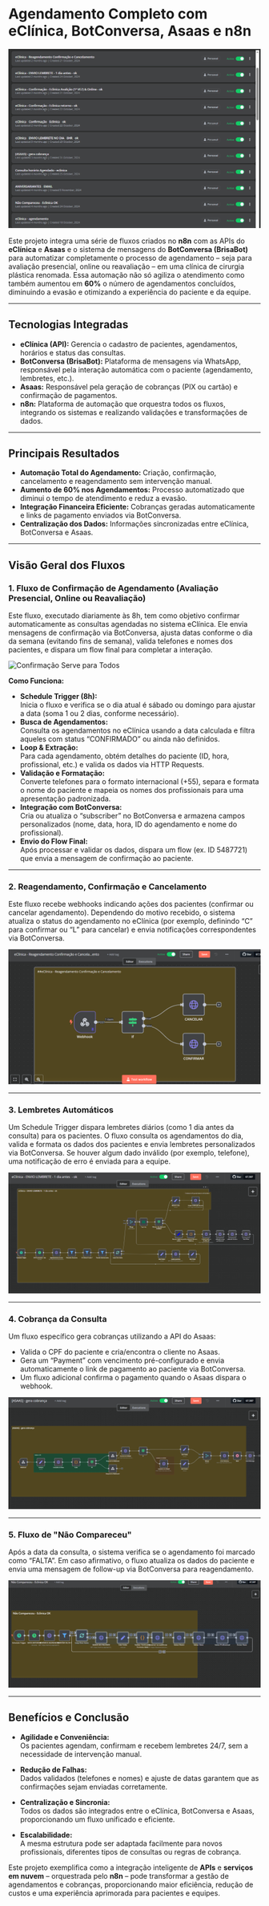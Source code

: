 # Agendamento Completo com eClínica, BotConversa, Asaas e n8n

![Fluxos Principais](./FOTO%20PRINCIPAL%20DOS%20FLUXOS.png)

Este projeto integra uma série de fluxos criados no **n8n** com as APIs do **eClínica** e **Asaas** e o sistema de mensagens do **BotConversa (BrisaBot)** para automatizar completamente o processo de agendamento – seja para avaliação presencial, online ou reavaliação – em uma clínica de cirurgia plástica renomada. Essa automação não só agiliza o atendimento como também aumentou em **60%** o número de agendamentos concluídos, diminuindo a evasão e otimizando a experiência do paciente e da equipe.

---

## Tecnologias Integradas

- **eClínica (API):** Gerencia o cadastro de pacientes, agendamentos, horários e status das consultas.  
- **BotConversa (BrisaBot):** Plataforma de mensagens via WhatsApp, responsável pela interação automática com o paciente (agendamento, lembretes, etc.).  
- **Asaas:** Responsável pela geração de cobranças (PIX ou cartão) e confirmação de pagamentos.  
- **n8n:** Plataforma de automação que orquestra todos os fluxos, integrando os sistemas e realizando validações e transformações de dados.

---

## Principais Resultados

- **Automação Total do Agendamento:** Criação, confirmação, cancelamento e reagendamento sem intervenção manual.  
- **Aumento de 60% nos Agendamentos:** Processo automatizado que diminui o tempo de atendimento e reduz a evasão.  
- **Integração Financeira Eficiente:** Cobranças geradas automaticamente e links de pagamento enviados via BotConversa.  
- **Centralização dos Dados:** Informações sincronizadas entre eClínica, BotConversa e Asaas.

---

## Visão Geral dos Fluxos

### 1. Fluxo de Confirmação de Agendamento (Avaliação Presencial, Online ou Reavaliação)
Este fluxo, executado diariamente às 8h, tem como objetivo confirmar automaticamente as consultas agendadas no sistema eClínica. Ele envia mensagens de confirmação via BotConversa, ajusta datas conforme o dia da semana (evitando fins de semana), valida telefones e nomes dos pacientes, e dispara um flow final para completar a interação.

![Confirmação Serve para Todos](./CONFIRMA%C3%87AO%20SERVE%20PARA%20TODOS.png)

**Como Funciona:**
- **Schedule Trigger (8h):**  
  Inicia o fluxo e verifica se o dia atual é sábado ou domingo para ajustar a data (soma 1 ou 2 dias, conforme necessário).
- **Busca de Agendamentos:**  
  Consulta os agendamentos no eClínica usando a data calculada e filtra aqueles com status “CONFIRMADO” ou ainda não definidos.
- **Loop & Extração:**  
  Para cada agendamento, obtém detalhes do paciente (ID, hora, profissional, etc.) e valida os dados via HTTP Requests.
- **Validação e Formatação:**  
  Converte telefones para o formato internacional (+55), separa e formata o nome do paciente e mapeia os nomes dos profissionais para uma apresentação padronizada.
- **Integração com BotConversa:**  
  Cria ou atualiza o “subscriber” no BotConversa e armazena campos personalizados (nome, data, hora, ID do agendamento e nome do profissional).
- **Envio do Flow Final:**  
  Após processar e validar os dados, dispara um flow (ex. ID 5487721) que envia a mensagem de confirmação ao paciente.

---

### 2. Reagendamento, Confirmação e Cancelamento
Este fluxo recebe webhooks indicando ações dos pacientes (confirmar ou cancelar agendamento). Dependendo do motivo recebido, o sistema atualiza o status do agendamento no eClínica (por exemplo, definindo “C” para confirmar ou “L” para cancelar) e envia notificações correspondentes via BotConversa.

![Confirma e Cancela](./CONFIRMA%20E%20CANCELA.png)

---

### 3. Lembretes Automáticos
Um Schedule Trigger dispara lembretes diários (como 1 dia antes da consulta) para os pacientes. O fluxo consulta os agendamentos do dia, valida e formata os dados dos pacientes e envia lembretes personalizados via BotConversa. Se houver algum dado inválido (por exemplo, telefone), uma notificação de erro é enviada para a equipe.

![Envio de Lembrete 1 Dia](./ENVIO%20DE%20LEMBRETE%201%20DIA.png)

---

### 4. Cobrança da Consulta
Um fluxo específico gera cobranças utilizando a API do Asaas:
- Valida o CPF do paciente e cria/encontra o cliente no Asaas.  
- Gera um “Payment” com vencimento pré-configurado e envia automaticamente o link de pagamento ao paciente via BotConversa.  
- Um fluxo adicional confirma o pagamento quando o Asaas dispara o webhook.

![Gerar Cobrança](./GERAR%20COBRANCA.png)

---

### 5. Fluxo de "Não Compareceu"
Após a data da consulta, o sistema verifica se o agendamento foi marcado como “FALTA”. Em caso afirmativo, o fluxo atualiza os dados do paciente e envia uma mensagem de follow-up via BotConversa para reagendamento.

![Não Compareceu](./NAO%20COMPARECEU.png)

---

## Benefícios e Conclusão

- **Agilidade e Conveniência:**  
  Os pacientes agendam, confirmam e recebem lembretes 24/7, sem a necessidade de intervenção manual.
  
- **Redução de Falhas:**  
  Dados validados (telefones e nomes) e ajuste de datas garantem que as confirmações sejam enviadas corretamente.
  
- **Centralização e Sincronia:**  
  Todos os dados são integrados entre o eClínica, BotConversa e Asaas, proporcionando um fluxo unificado e eficiente.
  
- **Escalabilidade:**  
  A mesma estrutura pode ser adaptada facilmente para novos profissionais, diferentes tipos de consultas ou regras de cobrança.

Este projeto exemplifica como a integração inteligente de **APIs** e **serviços em nuvem** – orquestrada pelo **n8n** – pode transformar a gestão de agendamentos e cobranças, proporcionando maior eficiência, redução de custos e uma experiência aprimorada para pacientes e equipes.
